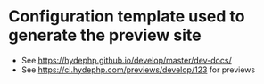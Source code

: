 # Configuration template used to generate the preview site

- See https://hydephp.github.io/develop/master/dev-docs/
- See https://ci.hydephp.com/previews/develop/123 for previews

